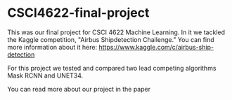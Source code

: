 # CSCI4622-final-project

This was our final project for CSCI 4622 Machine Learning. In it we tackled the Kaggle competition, "Airbus Shipdetection Challenge."
You can find more information about it here: https://www.kaggle.com/c/airbus-ship-detection

For this project we tested and compared two lead competing algorithms Mask RCNN and UNET34.

You can read more about our project in the paper
